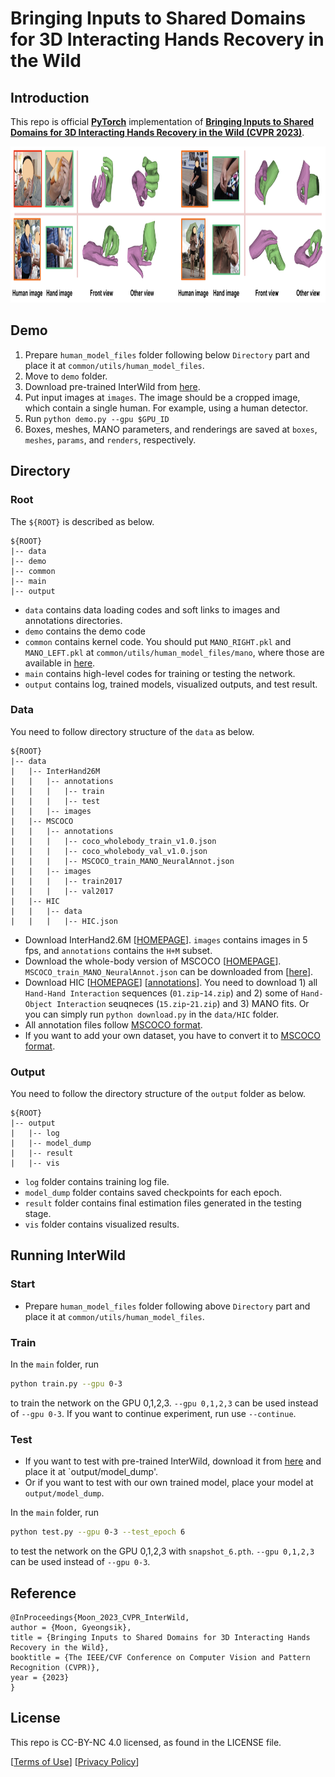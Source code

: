 # Bringing Inputs to Shared Domains for 3D Interacting Hands Recovery in the Wild

## Introduction
This repo is official **[PyTorch](https://pytorch.org)** implementation of **[Bringing Inputs to Shared Domains for 3D Interacting Hands Recovery in the Wild (CVPR 2023)](https://arxiv.org/abs/2303.13652)**. 

<p align="middle">
<img src="assets/teaser.png" width="1200" height="250">
</p>

## Demo
1. Prepare `human_model_files` folder following below `Directory` part and place it at `common/utils/human_model_files`.
2. Move to `demo` folder.
3. Download pre-trained InterWild from [here](https://drive.google.com/file/d/12temUVaIhrpUqw-zzXArqI6cm5aMfVWa/view?usp=share_link).
4. Put input images at `images`. The image should be a cropped image, which contain a single human. For example, using a human detector.
5. Run `python demo.py --gpu $GPU_ID`
6. Boxes, meshes, MANO parameters, and renderings are saved at `boxes`, `meshes`, `params`, and `renders`, respectively.

## Directory

### Root
The `${ROOT}` is described as below.
```
${ROOT}
|-- data
|-- demo
|-- common
|-- main
|-- output
```
* `data` contains data loading codes and soft links to images and annotations directories.
* `demo` contains the demo code
* `common` contains kernel code. You should put `MANO_RIGHT.pkl` and `MANO_LEFT.pkl` at `common/utils/human_model_files/mano`, where those are available in [here](https://mano.is.tue.mpg.de/).
* `main` contains high-level codes for training or testing the network.
* `output` contains log, trained models, visualized outputs, and test result.

### Data
You need to follow directory structure of the `data` as below.
```
${ROOT}
|-- data
|   |-- InterHand26M
|   |   |-- annotations
|   |   |   |-- train
|   |   |   |-- test
|   |   |-- images
|   |-- MSCOCO
|   |   |-- annotations
|   |   |   |-- coco_wholebody_train_v1.0.json
|   |   |   |-- coco_wholebody_val_v1.0.json
|   |   |   |-- MSCOCO_train_MANO_NeuralAnnot.json
|   |   |-- images
|   |   |   |-- train2017
|   |   |   |-- val2017
|   |-- HIC
|   |   |-- data
|   |   |   |-- HIC.json
```
* Download InterHand2.6M [[HOMEPAGE](https://mks0601.github.io/InterHand2.6M/)]. `images` contains images in 5 fps, and `annotations` contains the `H+M` subset.
* Download the whole-body version of MSCOCO [[HOMEPAGE](https://github.com/jin-s13/COCO-WholeBody/)]. `MSCOCO_train_MANO_NeuralAnnot.json` can be downloaded from [[here](https://drive.google.com/file/d/1OuWlMor5f0TZLVSsojz5Mh6Ut93WkcJc/view)].
* Download HIC [[HOMEPAGE](https://files.is.tue.mpg.de/dtzionas/Hand-Object-Capture/)] [[annotations](https://drive.google.com/file/d/1oqquzJ7DY728M8zQoCYvvuZEBh8L8zkQ/view?usp=share_link)]. You need to download 1) all `Hand-Hand Interaction` sequences (`01.zip`-`14.zip`) and 2) some of `Hand-Object Interaction` seuqneces (`15.zip`-`21.zip`) and 3) MANO fits. Or you can simply run `python download.py` in the `data/HIC` folder.
* All annotation files follow [MSCOCO format](http://cocodataset.org/#format-data). 
* If you want to add your own dataset, you have to convert it to [MSCOCO format](http://cocodataset.org/#format-data).  

### Output
You need to follow the directory structure of the `output` folder as below.
```
${ROOT}
|-- output
|   |-- log
|   |-- model_dump
|   |-- result
|   |-- vis
```
* `log` folder contains training log file.
* `model_dump` folder contains saved checkpoints for each epoch.
* `result` folder contains final estimation files generated in the testing stage.
* `vis` folder contains visualized results.

## Running InterWild
### Start
* Prepare `human_model_files` folder following above `Directory` part and place it at `common/utils/human_model_files`.

### Train
In the `main` folder, run
```bash
python train.py --gpu 0-3
```
to train the network on the GPU 0,1,2,3. `--gpu 0,1,2,3` can be used instead of `--gpu 0-3`. If you want to continue experiment, run use `--continue`. 


### Test
* If you want to test with pre-trained InterWild, download it from [here](https://drive.google.com/file/d/12temUVaIhrpUqw-zzXArqI6cm5aMfVWa/view?usp=share_link) and place it at `output/model_dump'.
* Or if you want to test with our own trained model, place your model at `output/model_dump`.

In the `main` folder, run 
```bash
python test.py --gpu 0-3 --test_epoch 6
```
to test the network on the GPU 0,1,2,3 with `snapshot_6.pth`.  `--gpu 0,1,2,3` can be used instead of `--gpu 0-3`. 

## Reference  
```  
@InProceedings{Moon_2023_CVPR_InterWild,  
author = {Moon, Gyeongsik},  
title = {Bringing Inputs to Shared Domains for 3D Interacting Hands Recovery in the Wild},  
booktitle = {The IEEE/CVF Conference on Computer Vision and Pattern Recognition (CVPR)},  
year = {2023}  
}  
```

## License
This repo is CC-BY-NC 4.0 licensed, as found in the LICENSE file.

[[Terms of Use](https://opensource.facebook.com/legal/terms)]
[[Privacy Policy](https://opensource.facebook.com/legal/privacy)]

